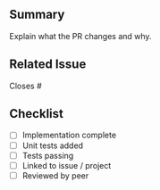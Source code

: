 ## Summary
Explain what the PR changes and why.

## Related Issue
Closes #

## Checklist
- [ ] Implementation complete
- [ ] Unit tests added
- [ ] Tests passing
- [ ] Linked to issue / project
- [ ] Reviewed by peer